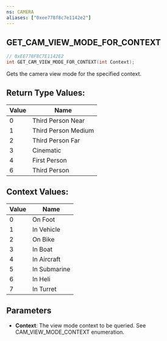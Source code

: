 ```yaml
---
ns: CAMERA
aliases: ["0xee778f8c7e1142e2"]
---
```

## GET_CAM_VIEW_MODE_FOR_CONTEXT

```c
// 0xEE778F8C7E1142E2
int GET_CAM_VIEW_MODE_FOR_CONTEXT(int Context);
```

Gets the camera view mode for the specified context.

## Return Type Values:
| Value | Name |
| --- | --- |
| 0 | Third Person Near |
| 1 | Third Person Medium |
| 2 | Third Person Far |
| 3 | Cinematic |
| 4 | First Person |
| 6 | Third Person |

## Context Values:
| Value | Name |
| --- | --- |
| 0 | On Foot |
| 1 | In Vehicle |
| 2 | On Bike |
| 3 | In Boat |
| 4 | In Aircraft |
| 5 | In Submarine |
| 6 | In Heli |
| 7 | In Turret |


## Parameters
* **Context**: The view mode context to be queried. See CAM_VIEW_MODE_CONTEXT enumeration.
